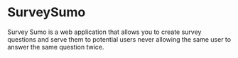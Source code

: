 # SurveySumo

Survey Sumo is a web application that allows you to create survey questions and serve them to potential users never allowing the same user to answer the same question twice.
